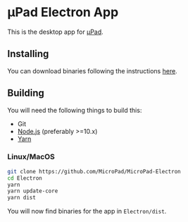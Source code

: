 # µPad Electron App
This is the desktop app for [µPad](https://getmicropad.com).

## Installing
You can download binaries following the instructions [here](https://getmicropad.com/#download).

## Building
You will need the following things to build this:  
- Git
- [Node.js](https://nodejs.org) (preferably >=10.x)
- [Yarn](https://yarnpkg.com)

### Linux/MacOS
```bash
git clone https://github.com/MicroPad/MicroPad-Electron
cd Electron
yarn
yarn update-core
yarn dist
```

You will now find binaries for the app in `Electron/dist`.
